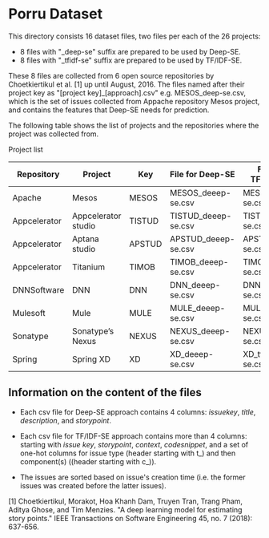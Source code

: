 # Porru Dataset

This directory consists 16 dataset files, two files per each of the 26 projects:
- 8 files with "\_deep-se" suffix are prepared to be used by Deep-SE.
- 8 files with "\_tfidf-se" suffix are prepared to be used by TF/IDF-SE.

These 8 files are collected from 6 open source repositories by Choetkiertikul et al. [1] up until August, 2016.
The files named after their project key as "[project key]\_[approach].csv" e.g. MESOS_deep-se.csv, which is the set of issues collected from Appache repository Mesos project, and contains the features that Deep-SE needs for prediction. 

The following table shows the list of projects and the repositories where the project was collected from.   

Project list

| Repository   | Project                           | Key        | File for Deep-SE          | File for TF/IDF-SE        |
|--------------|-----------------------------------|------------|---------------------------|---------------------------|
| Apache       | Mesos                             | MESOS      | MESOS_deeep-se.csv        | MESOS_tfidf-se.csv        |
| Appcelerator | Appcelerator studio               | TISTUD     | TISTUD_deeep-se.csv       | TISTUD_tfidf-se.csv       |
| Appcelerator | Aptana studio                     | APSTUD     | APSTUD_deeep-se.csv       | APSTUD_tfidf-se.csv       |
| Appcelerator | Titanium                          | TIMOB      | TIMOB_deeep-se.csv        | TIMOB_tfidf-se.csv        |
| DNNSoftware  | DNN                               | DNN        | DNN_deeep-se.csv          | DNN_tfidf-se.csv          |
| Mulesoft     | Mule                              | MULE       | MULE_deeep-se.csv         | MULE_tfidf-se.csv         |
| Sonatype     | Sonatype’s Nexus                  | NEXUS      | NEXUS_deeep-se.csv        | NEXUS_tfidf-se.csv        |
| Spring       | Spring XD                         | XD         | XD_deeep-se.csv           | XD_tfidf-se.csv           |

## Information on the content of the files ##

- Each csv file for Deep-SE approach contains 4 columns: *issuekey*, *title*, *description*, and *storypoint*. 

- Each csv file for TF/IDF-SE approach contains more than 4 columns: starting with *issue key*, *storypoint*, *context*, *codesnippet*, and a set of one-hot columns for issue type (header starting with t\_) and then component(s) ((header starting with c\_)). 

- The issues are sorted based on issue's creation time (i.e. the former issues was created before the latter issues).

[1] Choetkiertikul, Morakot, Hoa Khanh Dam, Truyen Tran, Trang Pham, Aditya Ghose, and Tim Menzies. "A deep learning model for estimating story points." IEEE Transactions on Software Engineering 45, no. 7 (2018): 637-656.






